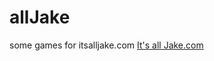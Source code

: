 # allJake

some games for 
itsalljake.com
[It's all Jake.com](itsalljake.com "Jake Valentine's daddies site")
